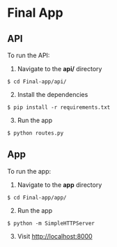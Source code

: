 # Final App

## API

To run the API:

1. Navigate to the **api/** directory 
  ```
  $ cd Final-app/api/
  ```

2. Install the dependencies
  ```
  $ pip install -r requirements.txt
  ```

3. Run the app
  ```
  $ python routes.py
  ```


## App

To run the app:

1. Navigate to the **app** directory
  ```
  $ cd Final-app/app/
  ```

2. Run the app
  ```
  $ python -m SimpleHTTPServer
  ```

3. Visit [http://localhost:8000](http://localhost:8000)
